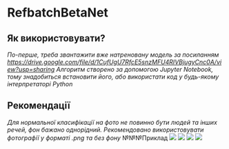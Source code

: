# RefbatchBetaNet
## Як використовувати?
*По-перше, треба звантажити вже натреновану модель за посиланням https://drive.google.com/file/d/1CufUgU7RfcE5snzMFU4RIVBjugyCnc0A/view?usp=sharing*
*Алгоритм створено за допомогою Jupyter Notebook, тому знадобиться встановити його, або використати код у будь-якому інтерпретаторі Python*
## Рекомендації 
*Для нормальної класифікації на фото не повинно бути людей та інших речей, фон бажано однорідний.*
*Рекомендовано використовувати фотографії у форматі .png та без фону*
№№№Приклад
![](https://imgur.com/a/4TFGxSK)
![](https://imgur.com/a/jtaH446)
![](https://imgur.com/a/8Lmt0IZ)
![](https://imgur.com/a/sPOHRPm)
